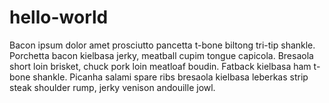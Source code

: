 # hello-world

Bacon ipsum dolor amet prosciutto pancetta t-bone biltong tri-tip shankle. Porchetta bacon kielbasa jerky, meatball cupim tongue capicola. Bresaola short loin brisket, chuck pork loin meatloaf boudin. Fatback kielbasa ham t-bone shankle. Picanha salami spare ribs bresaola kielbasa leberkas strip steak shoulder rump, jerky venison andouille jowl.
